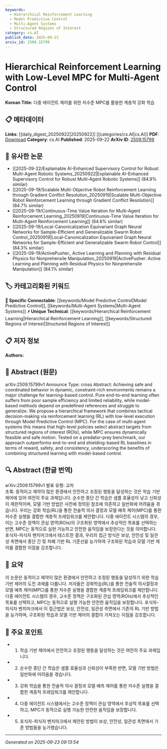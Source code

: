 ```yaml
---
keywords:
  - Hierarchical Reinforcement Learning
  - Model Predictive Control
  - Multi-Agent Systems
  - Structured Regions of Interest
category: cs.AI
publish_date: 2025-09-22
arxiv_id: 2509.15799
---
```


<!-- KEYWORD_LINKING_METADATA:
{
  "processed_timestamp": "2025-09-23T09:13:54.990414",
  "vocabulary_version": "1.0",
  "selected_keywords": [
    "Hierarchical Reinforcement Learning",
    "Model Predictive Control",
    "Multi-Agent Systems",
    "Structured Regions of Interest"
  ],
  "rejected_keywords": [],
  "similarity_scores": {
    "Hierarchical Reinforcement Learning": 0.78,
    "Model Predictive Control": 0.82,
    "Multi-Agent Systems": 0.8,
    "Structured Regions of Interest": 0.77
  },
  "extraction_method": "AI_prompt_based",
  "budget_applied": true,
  "candidates_json": {
    "candidates": [
      {
        "surface": "Hierarchical Reinforcement Learning",
        "canonical": "Hierarchical Reinforcement Learning",
        "aliases": [
          "HRL"
        ],
        "category": "unique_technical",
        "rationale": "Hierarchical Reinforcement Learning is a distinct approach that enhances connectivity by bridging high-level decision-making with low-level execution.",
        "novelty_score": 0.75,
        "connectivity_score": 0.68,
        "specificity_score": 0.8,
        "link_intent_score": 0.78
      },
      {
        "surface": "Model Predictive Control",
        "canonical": "Model Predictive Control",
        "aliases": [
          "MPC"
        ],
        "category": "specific_connectable",
        "rationale": "Model Predictive Control is a well-established technique that ensures safe and feasible motion, connecting structured learning with control systems.",
        "novelty_score": 0.45,
        "connectivity_score": 0.85,
        "specificity_score": 0.7,
        "link_intent_score": 0.82
      },
      {
        "surface": "Multi-Agent Systems",
        "canonical": "Multi-Agent Systems",
        "aliases": [
          "MAS"
        ],
        "category": "specific_connectable",
        "rationale": "Multi-Agent Systems are crucial for understanding interactions in complex environments, enhancing connectivity with other multi-agent frameworks.",
        "novelty_score": 0.5,
        "connectivity_score": 0.78,
        "specificity_score": 0.72,
        "link_intent_score": 0.8
      },
      {
        "surface": "Structured Regions of Interest",
        "canonical": "Structured Regions of Interest",
        "aliases": [
          "ROIs"
        ],
        "category": "unique_technical",
        "rationale": "Structured Regions of Interest are key to high-level policy selection, providing a unique perspective on spatial decision-making.",
        "novelty_score": 0.65,
        "connectivity_score": 0.6,
        "specificity_score": 0.75,
        "link_intent_score": 0.77
      }
    ],
    "ban_list_suggestions": [
      "end-to-end learning",
      "sample efficiency",
      "reward",
      "safety",
      "consistency"
    ]
  },
  "decisions": [
    {
      "candidate_surface": "Hierarchical Reinforcement Learning",
      "resolved_canonical": "Hierarchical Reinforcement Learning",
      "decision": "linked",
      "scores": {
        "novelty": 0.75,
        "connectivity": 0.68,
        "specificity": 0.8,
        "link_intent": 0.78
      }
    },
    {
      "candidate_surface": "Model Predictive Control",
      "resolved_canonical": "Model Predictive Control",
      "decision": "linked",
      "scores": {
        "novelty": 0.45,
        "connectivity": 0.85,
        "specificity": 0.7,
        "link_intent": 0.82
      }
    },
    {
      "candidate_surface": "Multi-Agent Systems",
      "resolved_canonical": "Multi-Agent Systems",
      "decision": "linked",
      "scores": {
        "novelty": 0.5,
        "connectivity": 0.78,
        "specificity": 0.72,
        "link_intent": 0.8
      }
    },
    {
      "candidate_surface": "Structured Regions of Interest",
      "resolved_canonical": "Structured Regions of Interest",
      "decision": "linked",
      "scores": {
        "novelty": 0.65,
        "connectivity": 0.6,
        "specificity": 0.75,
        "link_intent": 0.77
      }
    }
  ]
}
-->

# Hierarchical Reinforcement Learning with Low-Level MPC for Multi-Agent Control

**Korean Title:** 다중 에이전트 제어를 위한 저수준 MPC를 활용한 계층적 강화 학습

## 📋 메타데이터

**Links**: [[daily_digest_20250922|20250922]] [[categories/cs.AI|cs.AI]]
**PDF**: [Download](https://arxiv.org/pdf/2509.15799.pdf)
**Category**: cs.AI
**Published**: 2025-09-22
**ArXiv ID**: [2509.15799](https://arxiv.org/abs/2509.15799)

## 🔗 유사한 논문
- [[2025-09-22/Explainable AI-Enhanced Supervisory Control for Robust Multi-Agent Robotic Systems_20250922|Explainable AI-Enhanced Supervisory Control for Robust Multi-Agent Robotic Systems]] (84.9% similar)
- [[2025-09-19/Scalable Multi-Objective Robot Reinforcement Learning through Gradient Conflict Resolution_20250919|Scalable Multi-Objective Robot Reinforcement Learning through Gradient Conflict Resolution]] (84.7% similar)
- [[2025-09-19/Continuous-Time Value Iteration for Multi-Agent Reinforcement Learning_20250919|Continuous-Time Value Iteration for Multi-Agent Reinforcement Learning]] (84.6% similar)
- [[2025-09-19/Local-Canonicalization Equivariant Graph Neural Networks for Sample-Efficient and Generalizable Swarm Robot Control_20250919|Local-Canonicalization Equivariant Graph Neural Networks for Sample-Efficient and Generalizable Swarm Robot Control]] (84.3% similar)
- [[2025-09-19/ActivePusher_ Active Learning and Planning with Residual Physics for Nonprehensile Manipulation_20250919|ActivePusher: Active Learning and Planning with Residual Physics for Nonprehensile Manipulation]] (84.1% similar)

## 🏷️ 카테고리화된 키워드
**🔗 Specific Connectable**: [[keywords/Model Predictive Control|Model Predictive Control]], [[keywords/Multi-Agent Systems|Multi-Agent Systems]]
**⚡ Unique Technical**: [[keywords/Hierarchical Reinforcement Learning|Hierarchical Reinforcement Learning]], [[keywords/Structured Regions of Interest|Structured Regions of Interest]]

## 📋 저자 정보

**Authors:** 

## 📄 Abstract (원문)

arXiv:2509.15799v1 Announce Type: cross 
Abstract: Achieving safe and coordinated behavior in dynamic, constraint-rich environments remains a major challenge for learning-based control. Pure end-to-end learning often suffers from poor sample efficiency and limited reliability, while model-based methods depend on predefined references and struggle to generalize. We propose a hierarchical framework that combines tactical decision-making via reinforcement learning (RL) with low-level execution through Model Predictive Control (MPC). For the case of multi-agent systems this means that high-level policies select abstract targets from structured regions of interest (ROIs), while MPC ensures dynamically feasible and safe motion. Tested on a predator-prey benchmark, our approach outperforms end-to-end and shielding-based RL baselines in terms of reward, safety, and consistency, underscoring the benefits of combining structured learning with model-based control.

## 🔍 Abstract (한글 번역)

arXiv:2509.15799v1 발표 유형: 교차  
초록: 동적이고 제약이 많은 환경에서 안전하고 조정된 행동을 달성하는 것은 학습 기반 제어에 있어 여전히 주요 과제입니다. 순수한 종단 간 학습은 샘플 효율성이 낮고 신뢰성이 제한적이며, 모델 기반 방법은 사전에 정의된 참조에 의존하고 일반화에 어려움을 겪습니다. 우리는 강화 학습(RL)을 통한 전술적 의사 결정과 모델 예측 제어(MPC)를 통한 저수준 실행을 결합한 계층적 프레임워크를 제안합니다. 다중 에이전트 시스템의 경우, 이는 고수준 정책이 관심 영역(ROIs)의 구조화된 영역에서 추상적인 목표를 선택하는 반면, MPC는 동적으로 실현 가능하고 안전한 움직임을 보장한다는 것을 의미합니다. 포식자-피식자 벤치마크에서 테스트한 결과, 우리의 접근 방식은 보상, 안전성 및 일관성 측면에서 종단 간 및 차폐 기반 RL 기준선을 능가하여 구조화된 학습과 모델 기반 제어를 결합한 이점을 강조합니다.

## 📝 요약

이 논문은 동적이고 제약이 많은 환경에서 안전하고 조정된 행동을 달성하기 위한 학습 기반 제어의 도전 과제를 다룹니다. 저자들은 강화학습(RL)을 통한 전술적 의사결정과 모델 예측 제어(MPC)를 통한 저수준 실행을 결합한 계층적 프레임워크를 제안합니다. 다중 에이전트 시스템의 경우, 고수준 정책은 구조화된 관심 영역(ROIs)에서 추상적인 목표를 선택하고, MPC는 동적으로 실행 가능한 안전한 움직임을 보장합니다. 포식자-피식자 벤치마크에서 이 접근법은 보상, 안전성, 일관성 측면에서 기존의 RL 기반 방법을 능가하며, 구조화된 학습과 모델 기반 제어의 결합이 가져오는 이점을 강조합니다.

## 🎯 주요 포인트

- 1. 학습 기반 제어에서 안전하고 조정된 행동을 달성하는 것은 여전히 주요 과제입니다.
- 2. 순수한 종단 간 학습은 샘플 효율성과 신뢰성이 부족한 반면, 모델 기반 방법은 일반화에 어려움을 겪습니다.
- 3. 강화 학습을 통한 전술적 의사 결정과 모델 예측 제어를 통한 저수준 실행을 결합한 계층적 프레임워크를 제안합니다.
- 4. 다중 에이전트 시스템에서는 고수준 정책이 관심 영역에서 추상적 목표를 선택하고, MPC가 동적으로 실행 가능한 안전한 움직임을 보장합니다.
- 5. 포식자-피식자 벤치마크에서 제안된 방법이 보상, 안전성, 일관성 측면에서 기존 방법들을 능가했습니다.


---

*Generated on 2025-09-23 09:13:54*